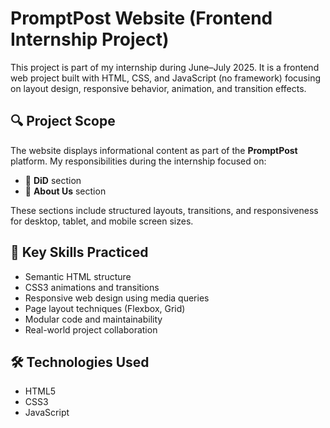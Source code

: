 # PromptPost Website (Frontend Internship Project)

This project is part of my internship during June–July 2025. It is a frontend web project built with HTML, CSS, and JavaScript (no framework) focusing on layout design, responsive behavior, animation, and transition effects.

## 🔍 Project Scope

The website displays informational content as part of the **PromptPost** platform. My responsibilities during the internship focused on:

- 🌟 **DiD** section
- 📄 **About Us** section

These sections include structured layouts, transitions, and responsiveness for desktop, tablet, and mobile screen sizes.

## 🎯 Key Skills Practiced

- Semantic HTML structure
- CSS3 animations and transitions
- Responsive web design using media queries
- Page layout techniques (Flexbox, Grid)
- Modular code and maintainability
- Real-world project collaboration

## 🛠️ Technologies Used

- HTML5
- CSS3
- JavaScript
